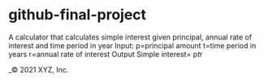 # github-final-project

A calculator that calculates simple interest  given principal, annual rate of interest and time period in year
Input:
p=principal amount 
t=time period in years
r=annual rate of interest
Output
Simple interest= p*t*r

_© 2021 XYZ, Inc.
